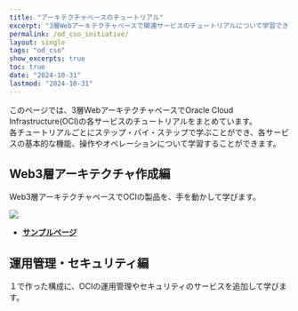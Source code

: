 ```yaml
---
title: "アーキテクチャベースのチュートリアル"
excerpt: "3層Webアーキテクチャベースで関連サービスのチュートリアルについて学習できるチュートリアルです。"
permalink: /od_cso_initiative/
layout: single
tags: "od_cso"
show_excerpts: true
toc: true
date: "2024-10-31"
lastmod: "2024-10-31"
---
```


このページでは、3層WebアーキテクチャベースでOracle Cloud Infrastructure(OCI)の各サービスのチュートリアルをまとめています。  
各チュートリアルごとにステップ・バイ・ステップで学ぶことができ、各サービスの基本的な機能、操作やオペレーションについて学習することができます。 

## Web3層アーキテクチャ作成編
Web3層アーキテクチャベースでOCIの製品を、手を動かして学びます。




![](/ocitutorials/assets/images/od_cso_map1.png)



+ **[サンプルページ](/ocitutorials/od_cso_initiative/od_cso_initiative_sample/)**

## 運用管理・セキュリティ編
１で作った構成に、OCIの運用管理やセキュリティのサービスを追加して学びます。

